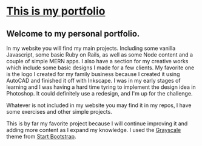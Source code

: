 # [This is my portfolio](https://sudo-eddy.github.io/)

## Welcome to my personal portfolio.

In my website you will find my main projects. Including some vanilla Javascript, some basic Ruby on Rails, as well as some Node content and a couple of simple MERN apps.
I also have a section for my creative works which include some basic designs I made for a few clients. My favorite one is the logo I created for my family business because I created it using AutoCAD and finished it off with Inkscape. I was in my early stages of learning and I was having a hard time tyring to implement the design idea in Photoshop. It could definitely use a redesign, and I'm up for the challenge.

Whatever is not included in my website you may find it in my repos, I have some exercises and other simple projects.



This is by far my favorite project because I will continue improving it and adding more content as I expand my knowledge.
I used the [Grayscale](https://github.com/BlackrockDigital/startbootstrap-grayscale) theme from [Start Bootstrap](http://startbootstrap.com/).   

